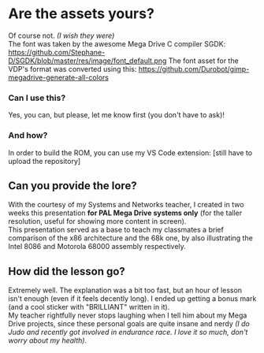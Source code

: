 # Are the assets yours?
Of course not. *(I wish they were)*  
The font was taken by the awesome Mega Drive C compiler SGDK: https://github.com/Stephane-D/SGDK/blob/master/res/image/font_default.png
The font asset for the VDP's format was converted using this: https://github.com/Durobot/gimp-megadrive-generate-all-colors

### Can I use this?
Yes, you can, but please, let me know first (you don't have to ask)!

### And how?
In order to build the ROM, you can use my VS Code extension: [still have to upload the repository]

## Can you provide the lore?
With the courtesy of my Systems and Networks teacher, I created in two weeks this presentation **for PAL Mega Drive systems only** (for the taller resolution, useful for showing more content in screen).  
This presentation served as a base to teach my classmates a brief comparison of the x86 architecture and the 68k one, by also illustrating the Intel 8086 and Motorola 68000 assembly respectively.

## How did the lesson go?
Extremely well. The explanation was a bit too fast, but an hour of lesson isn't enough (even if it feels decently long). I ended up getting a bonus mark (and a cool sticker with "BRILLIANT" written in it).  
My teacher rightfully never stops laughing when I tell him about my Mega Drive projects, since these personal goals are quite insane and nerdy *(I do Judo and recently got involved in endurance race. I love it so much, don't worry about my health)*.
